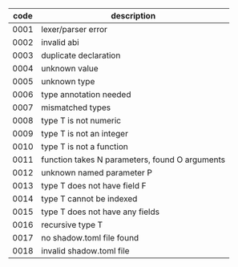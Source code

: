 | code | description                                    |
| ---- | ---------------------------------------------- |
| 0001 | lexer/parser error                             |
| 0002 | invalid abi                                    |
| 0003 | duplicate declaration                          |
| 0004 | unknown value                                  |
| 0005 | unknown type                                   |
| 0006 | type annotation needed                         |
| 0007 | mismatched types                               |
| 0008 | type T is not numeric                          |
| 0009 | type T is not an integer                       |
| 0010 | type T is not a function                       |
| 0011 | function takes N parameters, found O arguments |
| 0012 | unknown named parameter P                      |
| 0013 | type T does not have field F                   |
| 0014 | type T cannot be indexed                       |
| 0015 | type T does not have any fields                |
| 0016 | recursive type T                               |
| 0017 | no shadow.toml file found                      |
| 0018 | invalid shadow.toml file                       |